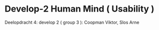 # Develop-2 Human Mind ( Usability )
Deelopdracht 4: develop 2 ( group 3 ): Coopman Viktor, Slos Arne
